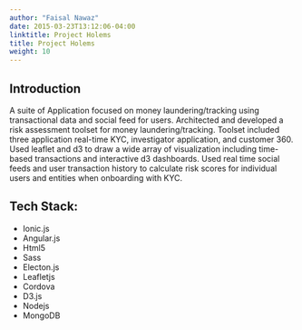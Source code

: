 ```yaml
---
author: "Faisal Nawaz"
date: 2015-03-23T13:12:06-04:00
linktitle: Project Holems
title: Project Holems
weight: 10
---
```



## Introduction

A suite of Application focused on money laundering/tracking using transactional data and social feed for users. Architected and developed a risk assessment toolset for money laundering/tracking. Toolset included three application real-time KYC, investigator application, and customer 360. Used leaflet and d3 to draw a wide array of visualization including time-based transactions and interactive d3 dashboards. Used real time social feeds and user transaction history to calculate risk scores for individual users and entities when onboarding with KYC.

## Tech Stack:
- Ionic.js
- Angular.js
- Html5
- Sass
- Electon.js
- Leafletjs
- Cordova
- D3.js
- Nodejs
- MongoDB